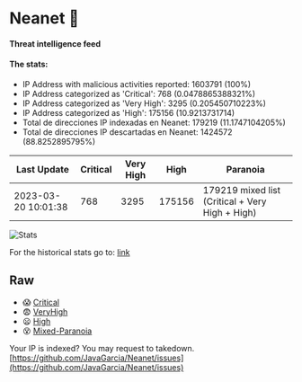 # Neanet :hocho:
#### Threat intelligence feed
#### The stats:

- IP Address with malicious activities reported: 1603791 (100%)
- IP Address categorized as 'Critical':  768 (0.0478865388321%)
- IP Address categorized as 'Very High':  3295 (0.205450710223%)
- IP Address categorized as 'High':  175156 (10.9213731714)
- Total de direcciones IP indexadas en Neanet:  179219 (11.1747104205%)
- Total de direcciones IP descartadas en Neanet:  1424572 (88.8252895795%)

| Last Update | Critical | Very High | High | Paranoia |
| --- | --- | --- | --- | --- |
| 2023-03-20 10:01:38 | 768 | 3295 | 175156 | 179219 mixed list (Critical + Very High + High)|

![Stats](https://docs.google.com/spreadsheets/d/e/2PACX-1vSnaNMIXVabIpDJjufMlzH7poXnshF3mgd8Is1g9ytUEzVsP5my4Trn8f-xkoLLQ38xpL3HtmUexLo6/pubchart?oid=501124687&format=image)

For the historical stats go to: [link](/stats.csv)
## Raw
- :scream: [Critical](https://raw.githubusercontent.com/JavaGarcia/Neanet/master/blacklists/neanet_critical.txt)
- :fearful: [VeryHigh](https://raw.githubusercontent.com/JavaGarcia/Neanet/master/blacklists/neanet_veryHigh.txtt)
- :frowning: [High](https://raw.githubusercontent.com/JavaGarcia/Neanet/master/blacklists/neanet_high.txt)
- :dizzy_face: [Mixed-Paranoia](https://raw.githubusercontent.com/JavaGarcia/Neanet/master/blacklists/neanet_all.txt)


Your IP is indexed? You may request to takedown. [https://github.com/JavaGarcia/Neanet/issues](https://github.com/JavaGarcia/Neanet/issues)










































































































































































































































































































































































































































































































































































































































































































































































































































































































































































































































































































































































































































































































































































































































































































































































































































































































































































































































































































































































































































































































































































































































































































































































































































































































































































































































































































































































































































































































































































































































































































































































































































































































































































































































































































































































































































































































































































































































































































































































































































































































































































































































































































































































































































































































































































































































































































































































































































































































































































































































































































































































































































































































































































































































































































































































































































































































































































































































































































































































































































































































































































































































































































































































































































































































































































































































































































































































































































































































































































































































































































































































































































































































































































































































































































































































































































































































































































































































































































































































































































































































































































































































































































































































































































































































































































































































































































































































































































































































































































































































































































































































































































































































































































































































































































































































































































































































































































































































































































































































































































































































































































































